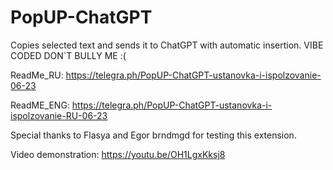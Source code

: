 # PopUP-ChatGPT
Copies selected text and sends it to ChatGPT with automatic insertion. VIBE CODED DON`T BULLY ME :(

ReadMe_RU: https://telegra.ph/PopUP-ChatGPT-ustanovka-i-ispolzovanie-06-23

ReadME_ENG: https://telegra.ph/PopUP-ChatGPT-ustanovka-i-ispolzovanie-RU-06-23

Special thanks to Flasya and Egor brndmgd for testing this extension.

Video demonstration: https://youtu.be/OH1LgxKksj8
